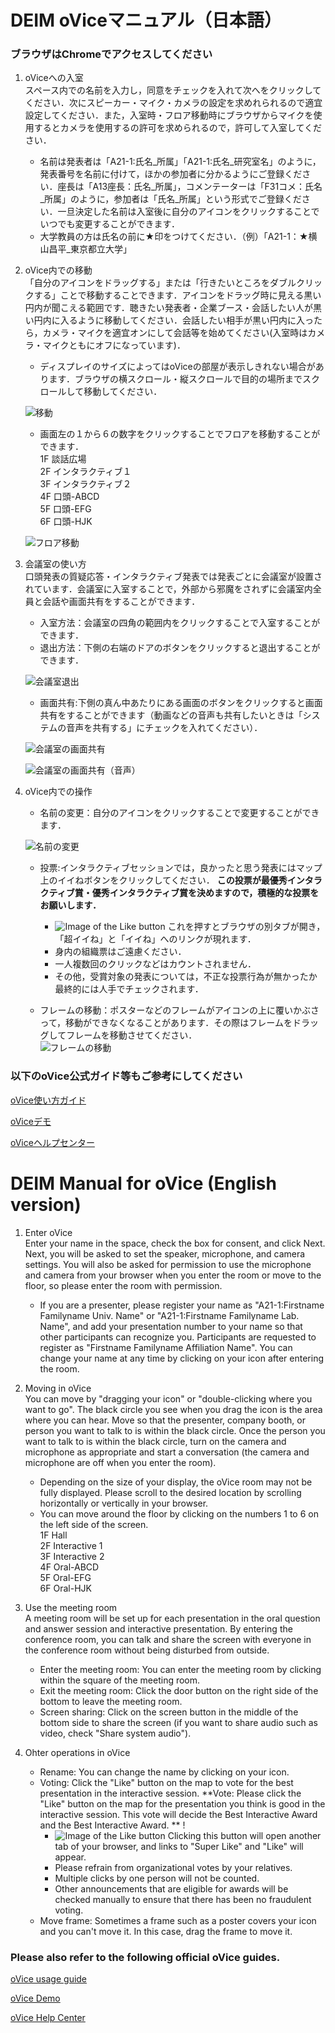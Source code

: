 # DEIM oViceマニュアル（日本語）
### ブラウザはChromeでアクセスしてください
1. oViceへの入室  
  スペース内での名前を入力し，同意をチェックを入れて次へをクリックしてください．次にスピーカー・マイク・カメラの設定を求めれられるので適宜設定してください．また，入室時・フロア移動時にブラウザからマイクを使用するとカメラを使用するの許可を求められるので，許可して入室してください．  
    * 名前は発表者は「A21-1:氏名_所属」「A21-1:氏名_研究室名」のように，発表番号を名前に付けて，ほかの参加者に分かるようにご登録ください．座長は「A13座長：氏名_所属」，コメンテーターは「F31コメ：氏名_所属」のように，参加者は「氏名_所属」という形式でご登録ください．一旦決定した名前は入室後に自分のアイコンをクリックすることでいつでも変更することができます．
    * 大学教員の方は氏名の前に★印をつけてください．（例）「A21-1：★横山昌平_東京都立大学」


2. oVice内での移動  
  「自分のアイコンをドラッグする」または「行きたいところをダブルクリックする」ことで移動することできます．アイコンをドラッグ時に見える黒い円内が聞こえる範囲です．聴きたい発表者・企業ブース・会話したい人が黒い円内に入るように移動してください．会話したい相手が黒い円内に入ったら，カメラ・マイクを適宜オンにして会話等を始めてください(入室時はカメラ・マイクともにオフになっています)．  
    * ディスプレイのサイズによってはoViceの部屋が表示しきれない場合があります．ブラウザの横スクロール・縦スクロールで目的の場所までスクロールして移動してください．
   
   ![移動](img/ovice_move.png)
   
    * 画面左の１から６の数字をクリックすることでフロアを移動することができます．  
    1F 談話広場  
    2F インタラクティブ１  
    3F インタラクティブ２  
    4F 口頭-ABCD  
    5F 口頭-EFG  
    6F 口頭-HJK  
   
   ![フロア移動](img/ovice_floormove.png)
 
 
3. 会議室の使い方  
   口頭発表の質疑応答・インタラクティブ発表では発表ごとに会議室が設置されています．会議室に入室することで，外部から邪魔をされずに会議室内全員と会話や画面共有をすることができます．  
   * 入室方法：会議室の四角の範囲内をクリックすることで入室することができます．
   * 退出方法：下側の右端のドアのボタンをクリックすると退出することができます．
   
   ![会議室退出](img/ovice_meeting_room_exit.png)
   
   * 画面共有:下側の真ん中あたりにある画面のボタンをクリックすると画面共有をすることができます（動画などの音声も共有したいときは「システムの音声を共有する」にチェックを入れてください）．
   
   ![会議室の画面共有](img/ovice_meeting_room_share.png)
   
   ![会議室の画面共有（音声）](img/ovice_meeting_room_audioshare.png)


4. oVice内での操作  
   * 名前の変更：自分のアイコンをクリックすることで変更することができます．  
   
   ![名前の変更](img/ovice_name_change.png)
   
   
   * 投票:インタラクティブセッションでは，良かったと思う発表にはマップ上のイイねボタンをクリックしてください．  **この投票が最優秀インタラクティブ賞・優秀インタラクティブ賞を決めますので，積極的な投票をお願いします．** 
        * ![Image of the Like button](img/oVice_like_button.png) これを押すとブラウザの別タブが開き，「超イイね」と「イイね」へのリンクが現れます．
        * 身内の組織票はご遠慮ください．
        * 一人複数回のクリックなどはカウントされません．
        * その他，受賞対象の発表については，不正な投票行為が無かったか最終的には人手でチェックされます．


   * フレームの移動：ポスターなどのフレームがアイコンの上に覆いかぶさって，移動ができなくなることがあります．その際はフレームをドラッグしてフレームを移動させてください． 
　  
   ![フレームの移動](img/ovice_frame_move.png)
   
   
    

### 以下のoVice公式ガイド等もご参考にしてください

[oVice使い方ガイド](https://www.youtube.com/watch?v=C8r02gYDA50&t=3s)


[oViceデモ](https://tour.ovice.in/)


[oViceヘルプセンター](https://ja.ovice.wiki/)



# DEIM Manual for oVice (English version)
1. Enter oVice  
  Enter your name in the space, check the box for consent, and click Next. Next, you will be asked to set the speaker, microphone, and camera settings. You will also be asked for permission to use the microphone and camera from your browser when you enter the room or move to the floor, so please enter the room with permission.  
    * If you are a presenter, please register your name as "A21-1:Firstname Familyname Univ. Name" or "A21-1:Firstname Familyname Lab. Name", and add your presentation number to your name so that other participants can recognize you. Participants are requested to register as "Firstname Familyname Affiliation Name". You can change your name at any time by clicking on your icon after entering the room.  
    
2. Moving in oVice  
  You can move by "dragging your icon" or "double-clicking where you want to go". The black circle you see when you drag the icon is the area where you can hear. Move so that the presenter, company booth, or person you want to talk to is within the black circle. Once the person you want to talk to is within the black circle, turn on the camera and microphone as appropriate and start a conversation (the camera and microphone are off when you enter the room).  
    * Depending on the size of your display, the oVice room may not be fully displayed. Please scroll to the desired location by scrolling horizontally or vertically in your browser.  
    * You can move around the floor by clicking on the numbers 1 to 6 on the left side of the screen.  
    1F Hall  
    2F Interactive 1  
    3F Interactive 2  
    4F Oral-ABCD  
    5F Oral-EFG  
    6F Oral-HJK  

3. Use the meeting room  
   A meeting room will be set up for each presentation in the oral question and answer session and interactive presentation. By entering the conference room, you can talk and share the screen with everyone in the conference room without being disturbed from outside.  
   * Enter the meeting room: You can enter the meeting room by clicking within the square of the meeting room.
   * Exit the meeting room: Click the door button on the right side of the bottom to leave the meeting room.
   * Screen sharing: Click on the screen button in the middle of the bottom side to share the screen (if you want to share audio such as video, check "Share system audio").

4. Ohter operations in oVice  
   * Rename: You can change the name by clicking on your icon.  
   * Voting: Click the "Like" button on the map to vote for the best presentation in the interactive session.  **Vote: Please click the "Like" button on the map for the presentation you think is good in the interactive session. This vote will decide the Best Interactive Award and the Best Interactive Award. ** ! 
        * ![Image of the Like button](img/oVice_like_button.png) Clicking this button will open another tab of your browser, and links to "Super Like" and "Like" will appear.
        * Please refrain from organizational votes by your relatives.
        * Multiple clicks by one person will not be counted.
        * Other announcements that are eligible for awards will be checked manually to ensure that there has been no fraudulent voting.
   * Move frame: Sometimes a frame such as a poster covers your icon and you can't move it. In this case, drag the frame to move it. 

### Please also refer to the following official oVice guides.

[oVice usage guide](https://www.youtube.com/watch?v=C8r02gYDA50&t=3s)


[oVice Demo](https://tour.ovice.in/)


[oVice Help Center](https://ja.ovice.wiki/)


